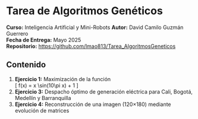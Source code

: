 # Tarea de Algoritmos Genéticos  
**Curso:** Inteligencia Artificial y Mini-Robots
**Autor:** David Camilo Guzmán Guerrero  
**Fecha de Entrega:** Mayo 2025  
**Repositorio:** https://github.com/lmao813/Tarea_AlgoritmosGeneticos  

## Contenido  
1. **Ejercicio 1:** Maximización de la función  
   \[
     f(x) = x \sin(10\pi x) + 1
   \]  
2. **Ejercicio 3:** Despacho óptimo de generación eléctrica para Cali, Bogotá, Medellín y Barranquilla  
3. **Ejercicio 4:** Reconstrucción de una imagen (120×180) mediante evolución de matrices  

